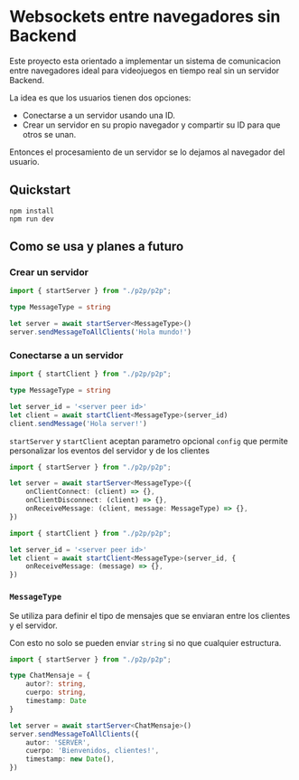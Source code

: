 # Websockets entre navegadores sin Backend

Este proyecto esta orientado a implementar un sistema de comunicacion entre navegadores ideal para videojuegos en tiempo real sin un servidor Backend.

La idea es que los usuarios tienen dos opciones:
* Conectarse a un servidor usando una ID.
* Crear un servidor en su propio navegador y compartir su ID para que otros se unan.

Entonces el procesamiento de un servidor se lo dejamos al navegador del usuario.

## Quickstart

```console
npm install
npm run dev
```

## Como se usa y planes a futuro

### Crear un servidor
```typescript
import { startServer } from "./p2p/p2p";

type MessageType = string

let server = await startServer<MessageType>()
server.sendMessageToAllClients('Hola mundo!')
```
### Conectarse a un servidor
```typescript
import { startClient } from "./p2p/p2p";

type MessageType = string

let server_id = '<server peer id>'
let client = await startClient<MessageType>(server_id)
client.sendMessage('Hola server!')
```

`startServer` y `startClient` aceptan parametro opcional `config` que permite personalizar los eventos del servidor y de los clientes
```typescript
import { startServer } from "./p2p/p2p";

let server = await startServer<MessageType>({
    onClientConnect: (client) => {},
    onClientDisconnect: (client) => {},
    onReceiveMessage: (client, message: MessageType) => {},
})
```
```typescript
import { startClient } from "./p2p/p2p";

let server_id = '<server peer id>'
let client = await startClient<MessageType>(server_id, {
    onReceiveMessage: (message) => {},
})
```
### `MessageType`

Se utiliza para definir el tipo de mensajes que se enviaran entre los clientes y el servidor.

Con esto no solo se pueden enviar `string` si no que cualquier estructura.


```typescript
import { startServer } from "./p2p/p2p";

type ChatMensaje = {
    autor?: string,
    cuerpo: string,
    timestamp: Date
}

let server = await startServer<ChatMensaje>()
server.sendMessageToAllClients({
    autor: 'SERVER',
    cuerpo: 'Bienvenidos, clientes!',
    timestamp: new Date(),
})
```

